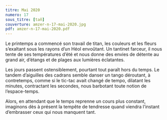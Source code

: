 ```yaml
---
titre: Mai 2020
numero: 17
sous_titre: [tañ]
couverture: amzer-n-17-mai-2020.jpg
pdf: amzer-n-17-mai-2020.pdf
---
```

Le printemps a commencé son travail de titan, les couleurs et les fleurs s’exaltant sous les rayons d’un Héol envoûtant. Un tantinet farceur, il nous tente de ses températures d’été et nous donne des envies de détente au grand air, d’étangs et de plages aux lumières éclatantes. 

Les jours passent ostensiblement, pourtant tout paraît hors du temps. Le tandem d’aiguilles des cadrans semble danser un tango déroutant, à contretemps, comme si le tic-tac avait changé de tempo, dilatant les minutes, contractant les secondes, nous barbotant toute notion de l’espace-temps. 

Alors, en attendant que le temps reprenne un cours plus constant, imaginons dès à présent la tempête de tendresse quand viendra l’instant d’embrasser ceux qui nous manquent tant.